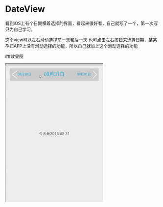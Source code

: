 # DateView

看到iOS上有个日期横着选择的界面，看起来很好看，自己就写了一个，第一次写只为自己学习，

这个view可以左右滑动选择前一天和后一天 也可点击左右按钮来选择日期，某某孕妇APP上没有滑动选择的功能，所以自己就加上这个滑动选择的功能

##效果图

<img src="img/dateview.gif" width="320px"/>
